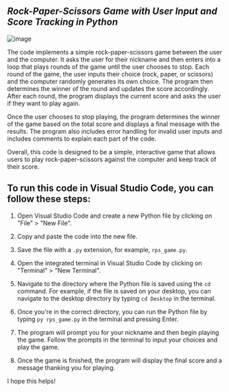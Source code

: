 ## ***Rock-Paper-Scissors Game with User Input and Score Tracking in Python***


![image](https://github.com/parzivalhaliday/100-python-apps/blob/main/rockpaperscissors/image.png)


The code implements a simple rock-paper-scissors game between the user and the computer. It asks the user for their nickname and then enters into a loop that plays rounds of the game until the user chooses to stop. Each round of the game, the user inputs their choice (rock, paper, or scissors) and the computer randomly generates its own choice. The program then determines the winner of the round and updates the score accordingly. After each round, the program displays the current score and asks the user if they want to play again.

Once the user chooses to stop playing, the program determines the winner of the game based on the total score and displays a final message with the results. The program also includes error handling for invalid user inputs and includes comments to explain each part of the code.

Overall, this code is designed to be a simple, interactive game that allows users to play rock-paper-scissors against the computer and keep track of their score.



## To run this code in Visual Studio Code, you can follow these steps:


1. Open Visual Studio Code and create a new Python file by clicking on "File" > "New File".

2. Copy and paste the code into the new file.

3. Save the file with a `.py` extension, for example, `rps_game.py`.

4. Open the integrated terminal in Visual Studio Code by clicking on "Terminal" > "New Terminal".

5. Navigate to the directory where the Python file is saved using the `cd` command. For example, if the file is saved on your desktop, you can navigate to the desktop directory by typing `cd Desktop` in the terminal.

6. Once you're in the correct directory, you can run the Python file by typing `py rps_game.py` in the terminal and pressing Enter.

7. The program will prompt you for your nickname and then begin playing the game. Follow the prompts in the terminal to input your choices and play the game.

8. Once the game is finished, the program will display the final score and a message thanking you for playing.

I hope this helps!



